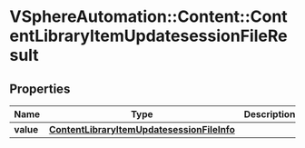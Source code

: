 # VSphereAutomation::Content::ContentLibraryItemUpdatesessionFileResult

## Properties
Name | Type | Description | Notes
------------ | ------------- | ------------- | -------------
**value** | [**ContentLibraryItemUpdatesessionFileInfo**](ContentLibraryItemUpdatesessionFileInfo.md) |  | 


